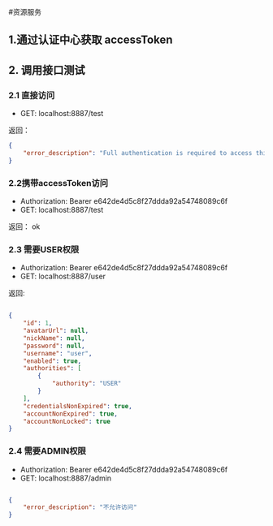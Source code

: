 #资源服务




## 1.通过认证中心获取  accessToken


## 2. 调用接口测试

### 2.1 直接访问
- GET: localhost:8887/test

返回：

```json
{
    "error_description": "Full authentication is required to access this resource"
}
```


### 2.2携带accessToken访问
- Authorization: Bearer e642de4d5c8f27ddda92a54748089c6f
- GET: localhost:8887/test

返回：
ok


### 2.3  需要USER权限
- Authorization: Bearer e642de4d5c8f27ddda92a54748089c6f
- GET: localhost:8887/user

返回:

```json

{
    "id": 1,
    "avatarUrl": null,
    "nickName": null,
    "password": null,
    "username": "user",
    "enabled": true,
    "authorities": [
        {
            "authority": "USER"
        }
    ],
    "credentialsNonExpired": true,
    "accountNonExpired": true,
    "accountNonLocked": true
}
```


### 2.4 需要ADMIN权限

- Authorization: Bearer e642de4d5c8f27ddda92a54748089c6f
- GET: localhost:8887/admin

```json

{
    "error_description": "不允许访问"
}
```


  
  
  